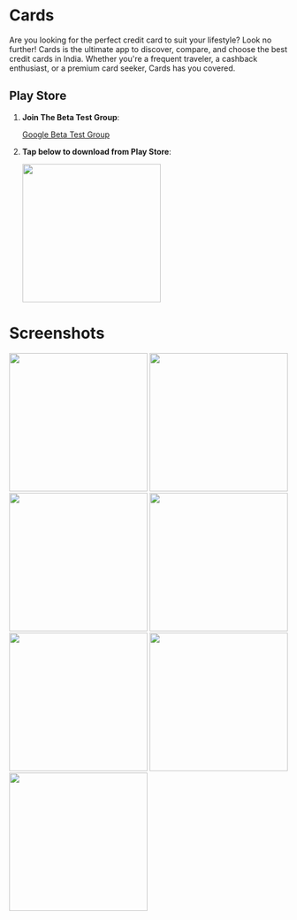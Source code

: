 # Cards

Are you looking for the perfect credit card to suit your lifestyle? Look no further! Cards is the ultimate app to discover, compare, and choose the best credit cards in India. Whether you're a frequent traveler, a cashback enthusiast, or a premium card seeker, Cards has you covered.


## Play Store


1. **Join The Beta Test Group**:

     <a href="https://groups.google.com/g/beta-testers-sidhant/">Google Beta Test Group</a>

2. **Tap below to download from Play Store**:

    <a href="https://play.google.com/store/apps/details?id=com.sidhant.cards"><img src="https://github.com/user-attachments/assets/5ff479ee-9c86-47fd-a583-2a4f8f10633e" width="250"></a>




# Screenshots

<img src="https://github.com/user-attachments/assets/832965a4-04e0-4b49-a6f5-9ff980bda49b" width="250">
<img src="https://github.com/user-attachments/assets/66081d7a-00c2-4e56-af74-2736fe6d233d" width="250">
<img src="https://github.com/user-attachments/assets/f1a8b66e-d364-43bb-b780-26b348c20808" width="250">
<img src="https://github.com/user-attachments/assets/f5ec74e6-95c2-48be-8fb6-e64dad4cfc23" width="250">
<img src="https://github.com/user-attachments/assets/21099f8a-c68a-4cf6-a74c-516f39c6f23c" width="250">
<img src="https://github.com/user-attachments/assets/084798e5-eef8-4c5a-b2c3-a73335fa1bbb" width="250">
<img src="https://github.com/user-attachments/assets/32f11eca-b6f5-435d-9d48-da5d592bf4f6" width="250">